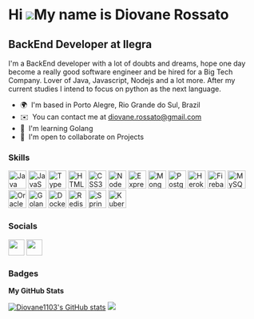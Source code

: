 Hi ![](https://user-images.githubusercontent.com/18350557/176309783-0785949b-9127-417c-8b55-ab5a4333674e.gif)My name is Diovane Rossato
=======================================================================================================================================

BackEnd Developer at Ilegra 
-----------------

I'm a BackEnd developer with a lot of doubts and dreams, hope one day become a really good software engineer and be hired for a Big Tech Company. Lover of Java, Javascript, Nodejs and a lot more. After my current studies I intend to focus on python as the next language.

* 🌍  I'm based in Porto Alegre, Rio Grande do Sul, Brazil
* ✉️  You can contact me at [diovane.rossato@gmail.com](mailto:diovane.rossato@gmail.com)
* 🧠  I'm learning Golang
* 🤝  I'm open to collaborate on Projects

### Skills

<p align="left">
<a href="https://www.oracle.com/java/" target="_blank" rel="noreferrer"><img src="https://raw.githubusercontent.com/danielcranney/readme-generator/main/public/icons/skills/java-colored.svg" width="36" height="36" alt="Java" /></a>
<a href="https://developer.mozilla.org/en-US/docs/Web/JavaScript" target="_blank" rel="noreferrer"><img src="https://raw.githubusercontent.com/danielcranney/readme-generator/main/public/icons/skills/javascript-colored.svg" width="36" height="36" alt="JavaScript" /></a>
<a href="https://www.typescriptlang.org/" target="_blank" rel="noreferrer"><img src="https://raw.githubusercontent.com/danielcranney/readme-generator/main/public/icons/skills/typescript-colored.svg" width="36" height="36" alt="TypeScript" /></a>
<a href="https://developer.mozilla.org/en-US/docs/Glossary/HTML5" target="_blank" rel="noreferrer"><img src="https://raw.githubusercontent.com/danielcranney/readme-generator/main/public/icons/skills/html5-colored.svg" width="36" height="36" alt="HTML5" /></a>
<a href="https://www.w3.org/TR/CSS/#css" target="_blank" rel="noreferrer"><img src="https://raw.githubusercontent.com/danielcranney/readme-generator/main/public/icons/skills/css3-colored.svg" width="36" height="36" alt="CSS3" /></a>
<a href="https://nodejs.org/en/" target="_blank" rel="noreferrer"><img src="https://raw.githubusercontent.com/danielcranney/readme-generator/main/public/icons/skills/nodejs-colored.svg" width="36" height="36" alt="NodeJS" /></a>
<a href="https://expressjs.com/" target="_blank" rel="noreferrer"><img src="https://raw.githubusercontent.com/danielcranney/readme-generator/main/public/icons/skills/express-colored-dark.svg" width="36" height="36" alt="Express" /></a>
<a href="https://www.mongodb.com/" target="_blank" rel="noreferrer"><img src="https://raw.githubusercontent.com/danielcranney/readme-generator/main/public/icons/skills/mongodb-colored.svg" width="36" height="36" alt="MongoDB" /></a>
<a href="https://www.postgresql.org/" target="_blank" rel="noreferrer"><img src="https://raw.githubusercontent.com/danielcranney/readme-generator/main/public/icons/skills/postgresql-colored.svg" width="36" height="36" alt="PostgreSQL" /></a>
<a href="https://www.heroku.com/" target="_blank" rel="noreferrer"><img src="https://raw.githubusercontent.com/danielcranney/readme-generator/main/public/icons/skills/heroku-colored.svg" width="36" height="36" alt="Heroku" /></a>
<a href="https://firebase.google.com/" target="_blank" rel="noreferrer"><img src="https://raw.githubusercontent.com/danielcranney/readme-generator/main/public/icons/skills/firebase-colored.svg" width="36" height="36" alt="Firebase" /></a>
<a href="https://www.mysql.com/" target="_blank" rel="noreferrer"><img src="https://raw.githubusercontent.com/danielcranney/readme-generator/main/public/icons/skills/mysql-colored.svg" width="36" height="36" alt="MySQL" /></a>
<a href="https://www.oracle.com/uk/index.html" target="_blank" rel="noreferrer"><img src="https://raw.githubusercontent.com/danielcranney/readme-generator/main/public/icons/skills/oracle-colored.svg" width="36" height="36" alt="Oracle" /></a>
<a href="https://go.dev/" target="_blank" rel="noreferrer"><img src="https://www.google.com/url?sa=i&url=https%3A%2F%2Fwww.pngwing.com%2Fen%2Fsearch%3Fq%3Dgolang&psig=AOvVaw2DokVbZFByjKQNnEambjYe&ust=1733578290216000&source=images&cd=vfe&opi=89978449&ved=0CBQQjRxqFwoTCMjz9sSgk4oDFQAAAAAdAAAAABAE" width="36" height="36" alt="Golang" /></a>
<a href="https://www.docker.com/" target="_blank" rel="noreferrer"><img src="https://www.google.com/url?sa=i&url=https%3A%2F%2Fwww.pngwing.com%2Fen%2Ffree-png-amxda&psig=AOvVaw39_cdvNsdyIEgd8mriGAyv&ust=1733578328241000&source=images&cd=vfe&opi=89978449&ved=0CBQQjRxqFwoTCMCJg9agk4oDFQAAAAAdAAAAABAE" width="36" height="36" alt="Docker" /></a>
<a href="https://redis.io/" target="_blank" rel="noreferrer"><img src="https://www.google.com/url?sa=i&url=https%3A%2F%2Fwww.pngwing.com%2Fen%2Fsearch%3Fq%3Dredis&psig=AOvVaw35IFpHHneyIKejURZ4a3cf&ust=1733578391111000&source=images&cd=vfe&opi=89978449&ved=0CBQQjRxqFwoTCODr5vOgk4oDFQAAAAAdAAAAABAE" width="36" height="36" alt="Redis" /></a>
<a href="https://spring.io/" target="_blank" rel="noreferrer"><img src="https://www.google.com/url?sa=i&url=https%3A%2F%2Fwww.clipartmax.com%2Fmiddle%2Fm2i8i8d3N4b1G6i8_spring-data-team-spring-framework-icon%2F&psig=AOvVaw0bmBBOe5oubanzkIudL2Zr&ust=1733578475991000&source=images&cd=vfe&opi=89978449&ved=0CBQQjRxqFwoTCNjK6Zuhk4oDFQAAAAAdAAAAABAE" width="36" height="36" alt="Spring" /></a>
<a href="https://kubernetes.io/" target="_blank" rel="noreferrer"><img src="https://www.google.com/url?sa=i&url=https%3A%2F%2Fwww.cleanpng.com%2Fpng-kubernetes-docker-software-deployment-logo-orchest-6680153%2F&psig=AOvVaw3U83Ad5hAI-mQf71ClKCYe&ust=1733578499868000&source=images&cd=vfe&opi=89978449&ved=0CBQQjRxqFwoTCPCBsaehk4oDFQAAAAAdAAAAABAE" width="36" height="36" alt="Kubernetes" /></a>
</p>

### Socials

<p align="left"> <a href="https://www.github.com/Diovane1103" target="_blank" rel="noreferrer"><img src="https://raw.githubusercontent.com/danielcranney/readme-generator/main/public/icons/socials/github-dark.svg" width="32" height="32" /></a> <a href="https://www.linkedin.com/in/diovane-monteiro-rossato/" target="_blank" rel="noreferrer"><img src="https://raw.githubusercontent.com/danielcranney/readme-generator/main/public/icons/socials/linkedin.svg" width="32" height="32" /></a></p>

### Badges

<b>My GitHub Stats</b>

<a href="http://www.github.com/aprendendodiovane"><img src="https://github-readme-stats.vercel.app/api?username=aprendendodiovane&show_icons=true&hide=&count_private=true&title_color=0891b2&text_color=ffffff&icon_color=0891b2&bg_color=1c1917&hide_border=true&show_icons=true" alt="Diovane1103's GitHub stats" /></a>
<a href="http://www.github.com/aprendendodiovane"><img src="https://github-readme-streak-stats.herokuapp.com/?user=aprendendodiovane&stroke=ffffff&background=1c1917&ring=0891b2&fire=0891b2&currStreakNum=ffffff&currStreakLabel=0891b2&sideNums=ffffff&sideLabels=ffffff&dates=ffffff&hide_border=true" /></a>
